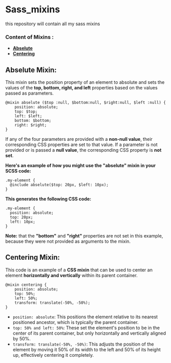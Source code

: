# Sass_mixins
this repository will contain all my sass mixins 

### Content of Mixins :
- [**Abselute**](#abselute-mixin)
- [**Centering**](#centering-mixin)


## Abselute Mixin:
This mixin sets the position property of an element to absolute 
and sets the values of the **top, bottom, right, and left** properties based on the values passed as parameters.
```
@mixin abselute ($top :null, $bottom:null, $right:null, $left :null) {
    position: absolute;
    top: $top;
    left: $left;
    bottom: $bottom;
    right: $right;
}
```
If any of the four parameters are provided with a **non-null value**, their corresponding CSS properties are set to that value. If a parameter is not provided or is passed a **null value**, the corresponding CSS property is **not set**.

**Here's an example of how you might use the "abselute" mixin in your SCSS code:**
```
.my-element {
  @include abselute($top: 20px, $left: 10px);
}

```
**This generates the following CSS code:**

```
.my-element {
  position: absolute;
  top: 20px;
  left: 10px;
}

```

**Note:** that the **"bottom"** and **"right"** properties are not set in this example, because they were not provided as arguments to the mixin.




## Centering Mixin:

This code is an example of a **CSS mixin** that can be used to center an element **horizontally and vertically** within its parent container.

```
@mixin centering {
    position: absolute;
    top: 50%;
    left: 50%;
    transform: translate(-50%, -50%);
}
```

- ``position: absolute``: This positions the element relative to its nearest positioned ancestor, which is typically the parent container.
- ``top: 50% and left: 50%``: These set the element's position to be in the center of its parent container, but only horizontally and vertically aligned by 50%.
- ``transform: translate(-50%, -50%)``: This adjusts the position of the element by moving it 50% of its width to the left and 50% of its height up, effectively centering it completely.
